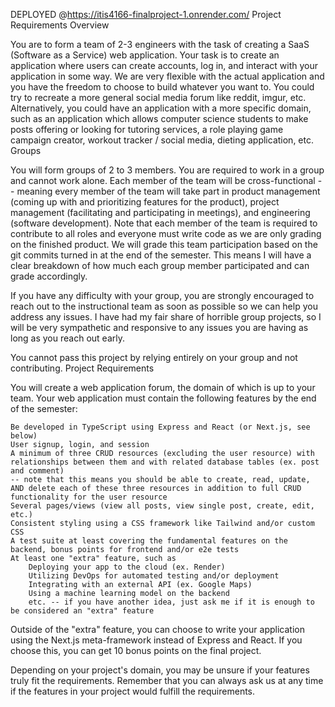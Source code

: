 DEPLOYED @https://itis4166-finalproject-1.onrender.com/
Project Requirements Overview

You are to form a team of 2-3 engineers with the task of creating a SaaS (Software as a Service) web application. Your task is to create an application where users can create accounts, log in, and interact with your application in some way. We are very flexible with the actual application and you have the freedom to choose to build whatever you want to. You could try to recreate a more general social media forum like reddit, imgur, etc. Alternatively, you could have an application with a more specific domain, such as an application which allows computer science students to make posts offering or looking for tutoring services, a role playing game campaign creator, workout tracker / social media, dieting application, etc.
Groups

You will form groups of 2 to 3 members. You are required to work in a group and cannot work alone. Each member of the team will be cross-functional -- meaning every member of the team will take part in product management (coming up with and prioritizing features for the product), project management (facilitating and participating in meetings), and engineering (software development). Note that each member of the team is required to contribute to all roles and everyone must write code as we are only grading on the finished product. We will grade this team participation based on the git commits turned in at the end of the semester. This means I will have a clear breakdown of how much each group member participated and can grade accordingly.

If you have any difficulty with your group, you are strongly encouraged to reach out to the instructional team as soon as possible so we can help you address any issues. I have had my fair share of horrible group projects, so I will be very sympathetic and responsive to any issues you are having as long as you reach out early.

You cannot pass this project by relying entirely on your group and not contributing.
Project Requirements

You will create a web application forum, the domain of which is up to your team. Your web application must contain the following features by the end of the semester:

    Be developed in TypeScript using Express and React (or Next.js, see below)
    User signup, login, and session
    A minimum of three CRUD resources (excluding the user resource) with relationships between them and with related database tables (ex. post and comment) 
    -- note that this means you should be able to create, read, update, AND delete each of these three resources in addition to full CRUD functionality for the user resource 
    Several pages/views (view all posts, view single post, create, edit, etc.)
    Consistent styling using a CSS framework like Tailwind and/or custom CSS
    A test suite at least covering the fundamental features on the backend, bonus points for frontend and/or e2e tests
    At least one "extra" feature, such as
        Deploying your app to the cloud (ex. Render)
        Utilizing DevOps for automated testing and/or deployment
        Integrating with an external API (ex. Google Maps)
        Using a machine learning model on the backend
        etc. -- if you have another idea, just ask me if it is enough to be considered an "extra" feature

Outside of the "extra" feature, you can choose to write your application using the Next.js meta-framework instead of Express and React. If you choose this, you can get 10 bonus points on the final project.

Depending on your project's domain, you may be unsure if your features truly fit the requirements. Remember that you can always ask us at any time if the features in your project would fulfill the requirements.

